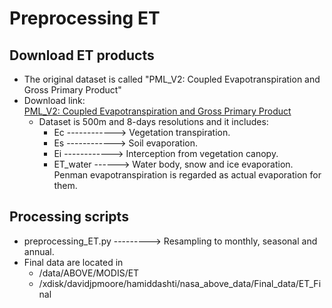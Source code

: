 # Preprocessing ET 
## Download ET products
* The original dataset is called "PML_V2: Coupled Evapotranspiration and Gross Primary Product"
* Download link:  
  [PML_V2: Coupled Evapotranspiration and Gross Primary Product](https://developers.google.com/earth-engine/datasets/catalog/CAS_IGSNRR_PML_V2) 
  * Dataset is 500m and 8-days resolutions and it includes:  
    * Ec ------------> Vegetation transpiration.
    * Es ------------> Soil evaporation.
    * Ei ------------> Interception from vegetation canopy.
    * ET_water ------> Water body, snow and ice evaporation. Penman evapotranspiration is regarded as actual evaporation for them.
## Processing scripts
* preprocessing_ET.py ---------> Resampling to monthly, seasonal and annual. 
* Final data are located in 
  * /data/ABOVE/MODIS/ET
  * /xdisk/davidjpmoore/hamiddashti/nasa_above_data/Final_data/ET_Final
